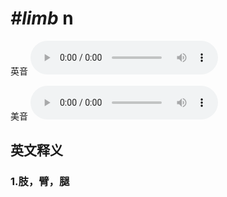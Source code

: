 # ***\#limb*** n
英音
<audio src="./media/limb1_AAC.aac" controls="controls"></audio>

美音
<audio src="./media/limb2_AAC.aac" controls="controls"></audio>



  

英文释义
---
### 1.**肢，臂，腿**  


